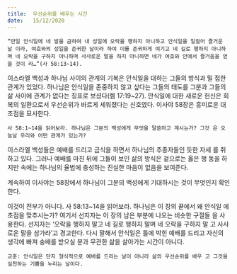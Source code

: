 ```yaml
---
title:  우선순위를 배우는 시간
date:   15/12/2020
---
```


`“만일 안식일에 네 발을 금하여 내 성일에 오락을 행하지 아니하고 안식일을 일컬어 즐거운 날 이라, 여호와의 성일을 존귀한 날이라 하여 이를 존귀하게 여기고 네 길로 행하지 아니하며 네 오락을 구하지 아니하며 사사로운 말을 하지 아니하면 네가 여호와 안에서 즐거움을 얻을 것이 라…”(사 58:13~14).`

이스라엘 백성과 하나님 사이의 관계의 기복은 안식일을 대하는 그들의 방식과 밀 접한 관계가 있었다. 하나님은 안식일을 존중하지 않고 싶다는 그들의 태도를 그분과 그들의 삶 사이에 관계가 없다는 징표로 보셨다(렘 17:19~27). 안식일에 대한 새로운 헌신은 회복의 일환으로서 우선순위가 바르게 세워졌다는 신호였다. 이사야 58장은 흥미로운 대조점을 묘사한다.

`사 58:1~14을 읽어보라. 하나님은 그분의 백성에게 무엇을 말씀하고 계시는가? 그것 은 오늘날 우리와 어떤 관계가 있는가?`

이스라엘 백성들은 예배를 드리고 금식을 하면서 하나님의 추종자들인 듯한 자세 를 취하고 있다. 그러나 예배를 마친 뒤에 그들이 보인 삶의 방식은 겉으로는 옳은 행 동을 하지만 속에는 하나님의 율법에 충성하는 진실한 마음이 없음을 보여준다.

계속하여 이사야는 58장에서 하나님이 그분의 백성에게 기대하시는 것이 무엇인지 확인한다.

이것이 전부가 아니다. 사 58:13~14을 읽어보라. 하나님은 이 장의 끝에서 왜 안식일 에 초점을 맞추시는가? 여기서 선지자는 이 장의 남은 부분에 나오는 비슷한 구절들 을 사용한다. 선지자는 ‘오락을 행하지 말고 네 길로 행하지 말며 네 오락을 구하지 말 고 사사로운 말을 삼가라’고 경고한다. 다시 말해서 안식일은 틀에 박힌 예배를 드리고 자신의 생각에 빠져 숭배를 받으실 분과 무관한 삶을 살아가는 시간이 아니다.

`교훈: 안식일은 단지 형식적으로 예배를 드리는 날이 아니라 삶의 우선순위를 배우 고 그것을 실천하는 기쁨을 누리는 날이다.`